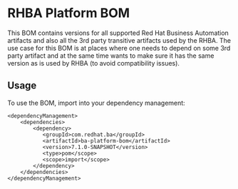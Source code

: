 RHBA Platform BOM
=====================================
This BOM contains versions for all supported Red Hat Business Automation artifacts and also all the 3rd party transitive artifacts
used by the RHBA.
The use case for this BOM is at places where one needs to depend on some 3rd party artifact and at the same time wants
to make sure it has the same version as is used by RHBA (to avoid compatibility issues).

Usage
-----

To use the BOM, import into your dependency management:

    <dependencyManagement>
        <dependencies>
            <dependency>
               <groupId>com.redhat.ba</groupId>
               <artifactId>ba-platform-bom</artifactId>
               <version>7.1.0-SNAPSHOT</version>
               <type>pom</scope>
               <scope>import</scope>
            </dependency>
        </dependencies>
    </dependencyManagement>
